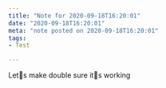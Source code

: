 ```yaml
---
title: "Note for 2020-09-18T16:20:01"
date: "2020-09-18T16:20:01"
meta: "note posted on 2020-09-18T16:20:01"
tags:
- Test

---
```

Lets make double sure its working
